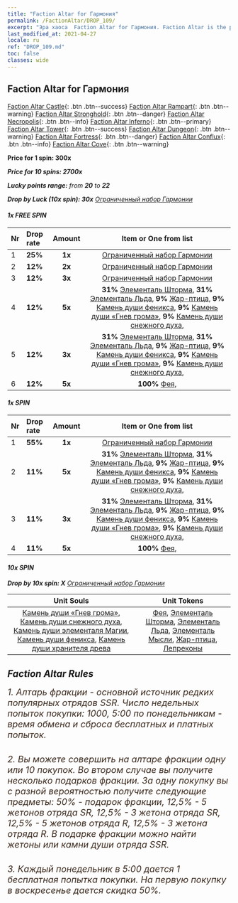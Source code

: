 ```yaml
---
title: "Faction Altar for Гармония"
permalink: /FactionAltar/DROP_109/
excerpt: "Эра хаоса  Faction Altar for Гармония. Faction Altar is the primary method for obtaining SSR units from the popular faction. Limited to 1,000 purchases each week. The popular faction changes at 05:00 every Monday. Purchase attempts and free purchase attempts will also reset then."
last_modified_at: 2021-04-27
locale: ru
ref: "DROP_109.md"
toc: false
classes: wide
---
```


##  Faction Altar for **Гармония**

  [Faction Altar Castle](/ru/FactionAltar/DROP_101/){: .btn .btn--success} [Faction Altar Rampart](/ru/FactionAltar/DROP_102/){: .btn .btn--warning} [Faction Altar Stronghold](/ru/FactionAltar/DROP_103/){: .btn .btn--danger} [Faction Altar Necropolis](/ru/FactionAltar/DROP_104/){: .btn .btn--info} [Faction Altar Inferno](/ru/FactionAltar/DROP_105/){: .btn .btn--primary} [Faction Altar Tower](/ru/FactionAltar/DROP_106/){: .btn .btn--success} [Faction Altar Dungeon](/ru/FactionAltar/DROP_107/){: .btn .btn--warning} [Faction Altar Fortress](/ru/FactionAltar/DROP_108/){: .btn .btn--danger} [Faction Altar Conflux](/ru/FactionAltar/DROP_109/){: .btn .btn--info} [Faction Altar Cove](/ru/FactionAltar/DROP_112/){: .btn .btn--warning} 

  **Price for 1 spin: 300x** <i class="fas fa-gem"/>

  **Price for 10 spins: 2700x** <i class="fas fa-gem"/>

  **Lucky points range:** from **20** to **22**

  **Drop by Luck (10x spin): 30x** [Ограниченный набор Гармонии](/ItemsRU/con_2141/)

####  1x FREE SPIN 

  |    Nr    |  Drop rate  |  Amount   |   Item or One from list  |
  |:---------|:------------|:---------:|:------------------------:|
  | 1 | **25%** | **1x** | [Ограниченный набор Гармонии](/ItemsRU/con_2141/) |
  | 2 | **12%** | **2x** | [Ограниченный набор Гармонии](/ItemsRU/con_2141/) |
  | 3 | **12%** | **3x** | [Ограниченный набор Гармонии](/ItemsRU/con_2141/) |
  | 4 | **12%** | **5x** |  **31%** [Элементаль Шторма](/ItemsRU/unt_263/),  **31%** [Элементаль Льда](/ItemsRU/unt_264/),  **9%** [Жар-птица](/ItemsRU/unt_268/),  **9%** [Камень души феникса](/ItemsRU/unt_348/),  **9%** [Камень души «Гнев грома»](/ItemsRU/unt_344/),  **9%** [Камень души снежного духа](/ItemsRU/unt_345/),  |
  | 5 | **12%** | **3x** |  **31%** [Элементаль Шторма](/ItemsRU/unt_263/),  **31%** [Элементаль Льда](/ItemsRU/unt_264/),  **9%** [Жар-птица](/ItemsRU/unt_268/),  **9%** [Камень души феникса](/ItemsRU/unt_348/),  **9%** [Камень души «Гнев грома»](/ItemsRU/unt_344/),  **9%** [Камень души снежного духа](/ItemsRU/unt_345/),  |
  | 6 | **12%** | **5x** |  **100%** [Фея](/ItemsRU/unt_262/),  |


####  1x SPIN 

  |    Nr    |  Drop rate  |  Amount   |   Item or One from list  |
  |:---------|:------------|:---------:|:------------------------:|
  | 1 | **55%** | **1x** | [Ограниченный набор Гармонии](/ItemsRU/con_2141/) |
  | 2 | **11%** | **5x** |  **31%** [Элементаль Шторма](/ItemsRU/unt_263/),  **31%** [Элементаль Льда](/ItemsRU/unt_264/),  **9%** [Жар-птица](/ItemsRU/unt_268/),  **9%** [Камень души феникса](/ItemsRU/unt_348/),  **9%** [Камень души «Гнев грома»](/ItemsRU/unt_344/),  **9%** [Камень души снежного духа](/ItemsRU/unt_345/),  |
  | 3 | **11%** | **3x** |  **31%** [Элементаль Шторма](/ItemsRU/unt_263/),  **31%** [Элементаль Льда](/ItemsRU/unt_264/),  **9%** [Жар-птица](/ItemsRU/unt_268/),  **9%** [Камень души феникса](/ItemsRU/unt_348/),  **9%** [Камень души «Гнев грома»](/ItemsRU/unt_344/),  **9%** [Камень души снежного духа](/ItemsRU/unt_345/),  |
  | 4 | **11%** | **5x** |  **100%** [Фея](/ItemsRU/unt_262/),  |


####  10x SPIN 

  **Drop by 10x spin: X** [Ограниченный набор Гармонии](/ItemsRU/con_2141/)

  |    Unit Souls    |  Unit Tokens  |
  |:----------------:|:-------------:|
  | [Камень души «Гнев грома»](/ItemsRU/unt_344/), [Камень души снежного духа](/ItemsRU/unt_345/), [Камень души элементаля Магии](/ItemsRU/unt_347/), [Камень души феникса](/ItemsRU/unt_348/), [Камень души хранителя древа](/ItemsRU/unt_349/) | [Фея](/ItemsRU/unt_262/), [Элементаль Шторма](/ItemsRU/unt_263/), [Элементаль Льда](/ItemsRU/unt_264/), [Элементаль Мысли](/ItemsRU/unt_267/), [Жар-птица](/ItemsRU/unt_268/), [Лепреконы](/ItemsRU/unt_270/) |



## Faction Altar Rules

  <span style="color: #3c2a1e;font-size:20px">1. Алтарь фракции - основной источник редких популярных отрядов SSR. Число недельных попыток покупки: 1000, 5:00 по понедельникам - время обмена и сброса бесплатных и платных попыток.</span><br/>

<br/>  <span style="color: #3c2a1e;font-size:20px">2. Вы можете совершить на алтаре фракции одну или 10 покупок. Во втором случае вы получите несколько подарков фракции. За одну покупку вы с разной вероятностью получите следующие предметы: 50% - подарок фракции, 12,5% - 5 жетонов отряда SR, 12,5% - 3 жетона отряда SR, 12,5% - 5 жетонов отряда R, 12,5% - 3 жетона отряда R. В подарке фракции можно найти жетоны или камни души отряда SSR.</span>

<br/>  <span style="color: #3c2a1e;font-size:20px">3. Каждый понедельник в 5:00 дается 1 бесплатная попытка покупки. На первую покупку в воскресенье дается скидка 50%.</span><br/>

<br/>